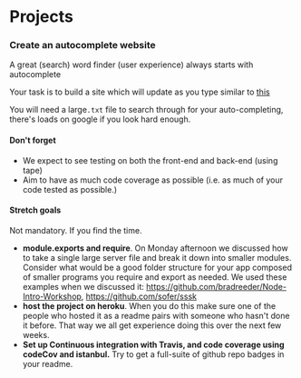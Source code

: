 # Projects
### Create an autocomplete website
A great (search) word finder (user experience) always starts with autocomplete

Your task is to build a site which will update as you type similar to [this](https://github.com/dwyl/autocomplete)

You will need a large```.txt``` file to search through for your auto-completing, there's loads on google if you look hard enough.

#### Don't forget
*  We expect to see testing on both the front-end and back-end (using tape)
*  Aim to have as much code coverage as possible (i.e. as much of your code tested as possible.)

#### Stretch goals

Not mandatory. If you find the time. 

* **module.exports and require**. On Monday afternoon we discussed how to take a single large server file and break it down into smaller modules. Consider what would be a good folder structure for your app composed of smaller programs you require and export as needed. We used these examples when we discussed it: https://github.com/bradreeder/Node-Intro-Workshop, https://github.com/sofer/sssk
* **host the project on heroku**. When you do this make sure one of the people who hosted it as a readme pairs with someone who hasn't done it before. That way we all get experience doing this over the next few weeks.
* **Set up Continuous integration with Travis, and code coverage using codeCov and istanbul.** Try to get a full-suite of github repo badges in your readme.